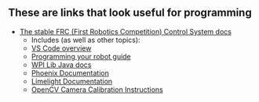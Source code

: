 These are links that look useful for programming
---
+ [The stable FRC (First Robotics Competition) Control System docs](https://docs.wpilib.org/en/stable/)
  + Includes (as well as other topics):
  + [VS Code overview](https://docs.wpilib.org/en/stable/docs/software/vscode-overview/index.html)
  + [Programming your robot guide](https://docs.wpilib.org/en/stable/docs/zero-to-robot/step-4/index.html)
  + [WPI Lib Java docs](https://first.wpi.edu/wpilib/allwpilib/docs/release/java/index.html)
  + [Phoenix Documentation](https://docs.ctre-phoenix.com/en/stable/)
  + [Limelight Documentation](https://docs.limelightvision.io/en/latest/)
  + [OpenCV Camera Calibration Instructions](https://docs.opencv.org/3.4/dc/dbb/tutorial_py_calibration.html)
  
